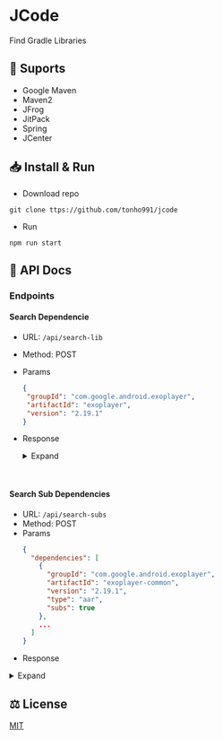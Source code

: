# JCode
Find Gradle Libraries

## 📜 Suports 
  - Google Maven
  - Maven2
  - JFrog
  - JitPack
  - Spring
  - JCenter

## 📥 Install & Run

- Download repo

```
git clone ttps://github.com/tonho991/jcode
```

- Run

```
npm run start
```

## 📔 API Docs

### Endpoints 
  #### Search Dependencie
  - URL: ```/api/search-lib```
  - Method: POST
  - Params
    ```json
    {
     "groupId": "com.google.android.exoplayer",
     "artifactId": "exoplayer",
     "version": "2.19.1"
    }
    ```
  - Response
    <details>
      <summary>Expand</summary>
      
      ```json
       {
        "status": "ok",
        "data": {
            "download": "https://dl.google.com/android/maven2/com/google/android/exoplayer/exoplayer/2.19.1/exoplayer-2.19.1.aar",
            "dependencies": [
              {
                "groupId": "com.google.android.exoplayer",
                "artifactId": "exoplayer-common",
                "version": "2.19.1",
                "type": "aar",
                "subs": true  
              },
              ...
            ]
         }
       }
      ```
    </details>
    
   <br/>
   
  #### Search Sub Dependencies
  - URL: ```/api/search-subs```
  - Method: POST
  - Params
    ```json
    {
      "dependencies": [
        {
          "groupId": "com.google.android.exoplayer",
          "artifactId": "exoplayer-common",
          "version": "2.19.1",
          "type": "aar",
          "subs": true  
        },
        ...
      ]
    }
    ```
  - Response
  <details>
     <summary>Expand</summary>
  
  ```json
  {
    "status": "ok",
    "data": {
      "subsdl": [
        "https://dl.google.com/android/maven2/com/google/android/exoplayer/exoplayer-common/2.19.1/exoplayer-common-2.19.1.aar",
        ...
      ],
      "sublibs": []
    }
  }
 ```
 </details>

 ## ⚖️ License
 [MIT](https://github.com/tonho991/jcode/tree/master?tab=MIT-1-ov-file)
